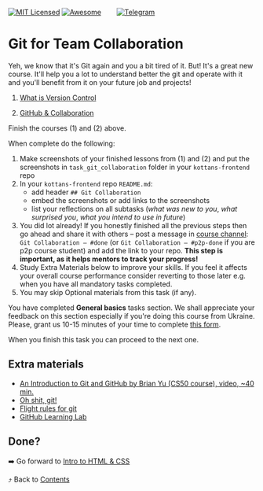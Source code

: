 [![MIT Licensed][icon-mit]][license]
[![Awesome][icon-awesome]][awesome]
&nbsp;&nbsp;&nbsp;&nbsp;&nbsp;&nbsp;
[![Telegram][icon-chat]][chat]

# Git for Team Collaboration

Yeh, we know that it's Git again and you a bit tired of it.
But! It's a great new course. It'll help you a lot to understand better
the git and operate with it and you'll benefit from it on your future job
and projects!

 1. [What is Version Control](https://classroom.udacity.com/courses/ud123/)

 2. [GitHub & Collaboration](https://classroom.udacity.com/courses/ud456)

Finish the courses (1) and (2) above.

When complete do the following:
1. Make screenshots of your finished lessons from (1) and (2)
   and put the screenshots in `task_git_collaboration` folder in
   your `kottans-frontend` repo
1. In your `kottans-frontend` repo `README.md`:
   * add header `## Git Collaboration`
   * embed the screenshots or add links to the screenshots
   * list your reflections on all subtasks
     (_what was new to you_, _what surprised you_, _what you intend to use in future_)
1. You did lot already! If you honestly finished all the previous steps then go ahead
   and share it with others –
   post a message in [course channel][chat]:
   `Git Collaboration — #done` (or `Git Collaboration — #p2p-done` if you are p2p course student) and add the link to your repo. **This step is important, as it helps mentors to track your progress!**
1. Study Extra Materials below to improve your skills.
   If you feel it affects your overall course performance consider
   reverting to those later e.g. when you have all mandatory tasks completed.
1. You may skip Optional materials from this task (if any).

You have completed **General basics** tasks section. We shall appreciate your feedback
on this section especially if you're doing this course from Ukraine. Please, grant us
10-15 minutes of your time to complete [this form](https://goo.gl/forms/O80XcZwxhMhGmQKq2).

When you finish this task you can proceed to the next one.

## Extra materials

- [An Introduction to Git and GitHub by Brian Yu (CS50 course), video, ~40 min.](https://youtu.be/MJUJ4wbFm_A)
- [Oh shit, git!](http://ohshitgit.com/)
- [Flight rules for git](https://github.com/k88hudson/git-flight-rules)
- [GitHub Learning Lab](https://lab.github.com/courses)

## Done?

➡️ Go forward to [Intro to HTML & CSS](html-css-intro.md)

⤴️ Back to [Contents](../contents.md)


[icon-chat]: https://img.shields.io/badge/chat-on%20telegram-blue.svg
[icon-mit]: https://img.shields.io/badge/license-MIT-blue.svg
[icon-awesome]: https://cdn.rawgit.com/sindresorhus/awesome/d7305f38d29fed78fa85652e3a63e154dd8e8829/media/badge.svg

[license]: https://github.com/Kottans/web/blob/master/LICENSE.md
[awesome]: https://github.com/sindresorhus/awesome#front-end-development
[chat]: https://t.me/joinchat/CX8EF1JmLm9IM6J6oy2U7Q
